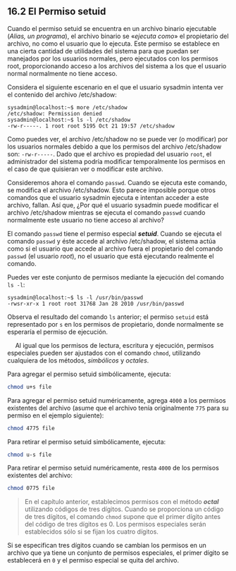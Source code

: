 ## 16.2 El Permiso setuid
Cuando el permiso setuid se encuentra en un archivo binario ejecutable (_Alias, un programa_), el archivo binario se «_ejecuta como_» el propietario del archivo, no como el usuario que lo ejecuta. Este permiso se establece en una cierta cantidad de utilidades del sistema para que puedan ser manejados por los usuarios normales, pero ejecutados con los permisos root, proporcionando acceso a los archivos del sistema a los que el usuario normal normalmente no tiene acceso.

Considera el siguiente escenario en el que el usuario sysadmin intenta ver el contenido del archivo /etc/shadow:

```shell-session
sysadmin@localhost:~$ more /etc/shadow
/etc/shadow: Permission denied
sysadmin@localhost:~$ ls -l /etc/shadow
-rw-r-----. 1 root root 5195 Oct 21 19:57 /etc/shadow
```

Como puedes ver, el archivo /etc/shadow no se puede ver (o modificar) por los usuarios normales debido a que los permisos del archivo /etc/shadow son: `-rw-r-----`. Dado que el archivo es propiedad del usuario `root`, el administrador del sistema podría modificar temporalmente los permisos en el caso de que quisieran ver o modificar este archivo.

Consideremos ahora el comando `passwd`. Cuando se ejecuta este comando, se modifica el archivo /etc/shadow. Esto parece imposible porque otros comandos que el usuario sysadmin ejecuta e intentan acceder a este archivo, fallan. Así que, ¿Por qué el usuario sysadmin puede modificar el archivo /etc/shadow mientras se ejecuta el comando `passwd` cuando normalmente este usuario no tiene acceso al archivo?

El comando `passwd` tiene el permiso especial ___setuid___. Cuando se ejecuta el comando `passwd` y éste accede al archivo /etc/shadow, el sistema actúa como si el usuario que accede al archivo fuera el propietario del comando `passwd` (el usuario _root_), no el usuario que está ejecutando realmente el comando.

Puedes ver este conjunto de permisos mediante la ejecución del comando `ls -l`:

```shell-session
sysadmin@localhost:~$ ls -l /usr/bin/passwd
-rwsr-xr-x 1 root root 31768 Jan 28 2010 /usr/bin/passwd
```

Observa el resultado del comando `ls` anterior; el permiso `setuid` está representado por `s` en los permisos de propietario, donde normalmente se esperaría el permiso de ejecución.

 
Al igual que los permisos de lectura, escritura y ejecución, permisos especiales pueden ser ajustados con el comando `chmod`, utilizando cualquiera de los métodos, _simbólicos_ y _octales_.

Para agregar el permiso setuid simbólicamente, ejecuta:

```bash
chmod u+s file
```
Para agregar el permiso setuid numéricamente, agrega `4000` a los permisos existentes del archivo (asume que el archivo tenía originalmente `775` para su permiso en el ejemplo siguiente):

```bash
chmod 4775 file
```
Para retirar el permiso setuid simbólicamente, ejecuta:

```bash
chmod u-s file
```
Para retirar el permiso setuid numéricamente, resta `4000` de los permisos existentes del archivo:

```bash
chmod 0775 file
```

>En el capítulo anterior, establecimos permisos con el método ___octal___ utilizando códigos de tres dígitos. Cuando se proporciona un código de tres dígitos, el comando `chmod` supone que el primer dígito antes del código de tres dígitos es 0. Los permisos especiales serán establecidos sólo si se fijan los cuatro dígitos.

Si se especifican tres dígitos cuando se cambian los permisos en un archivo que ya tiene un conjunto de permisos especiales, el primer dígito se establecerá en `0` y el permiso especial se quita del archivo.
